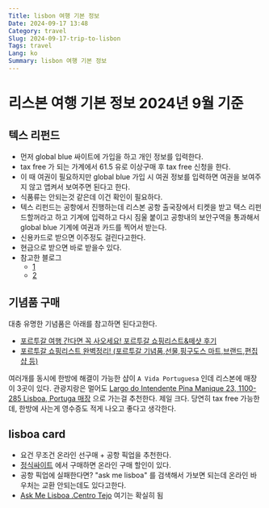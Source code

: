 ```yaml
---
Title: lisbon 여행 기본 정보
Date: 2024-09-17 13:48
Category: travel
Slug: 2024-09-17-trip-to-lisbon
Tags: travel
Lang: ko
Summary: lisbon 여행 기본 정보 
---
```


# 리스본 여행 기본 정보 2024년 9월 기준

## 텍스 리펀드

- 먼저 global blue 싸이트에 가입을 하고 개인 정보를 입력한다.
- tax free 가 되는 가계에서 61.5 유로 이상구매 후 tax free 신청을 한다.
- 이 때 여권이 필요하지만 global blue 가입 시 여권 정보를 입력하면 여권을 보여주지 않고 앱켜서 보여주면 된다고 한다.
- 식품류는 안되는것 같은데 이건 확인이 필요하다.
- 텍스 리펀드는 공항에서 진행하는데 리스본 공항 출국장에서 티켓을 받고 택스 리펀드할꺼라고 하고 기계에 입력하고 다시 짐울 붙이고 공항내의 보안구역을 통과해서 global blue 기계에 여권과 카드를 찍어서 받는다. 
- 신용카드로 받으면 이주정도 걸린다고한다.
- 현금으로 받으면 바로 받을수 있다.
- 참고한 블로그
  -  [1](https://m.blog.naver.com/eubib_/223457588536?isInf=true)
  - [2](https://prahahaha.tistory.com/98)

## 기념품 구매

대충 유명한 기념품은 아래를 참고하면 된다고한다.

- [포르투갈 여행 간다면 꼭 사오세요! 포르투갈 쇼핑리스트&떼샷 후기](https://cafe.naver.com/momsolleh/671417?tc=shared_link)
- [포르투갈 쇼핑리스트 완벽정리! (포르투갈 기념품,선물,핑구도스 마트,브랜드,편집샵 등)](https://cafe.naver.com/momsolleh/642908?tc=shared_link)

여러개를 동시에 한방에 해결이 가능한 샵이 `A Vida Portuguesa` 인데 리스본에 매장이 3곳이 있다. 관광지랑은 멀어도 [Largo do Intendente Pina Manique 23, 1100-285 Lisboa, Portuga 매장](https://maps.app.goo.gl/S6c9DXJKhvauK31GA) 으로 가는걸 추천한다. 제일 크다. 당연히 tax free 가능한데, 한방에 사는게 영수증도 적게 나오고 좋다고 생각한다.

## lisboa card

- 요건 무조건 온라인 선구매 + 공항 픽업을 추천한다.
- [정식싸이트](https://shop.visitlisboa.com/products/lisboa-card) 에서 구매하면 온라인 구매 할인이 있다.
- 공항 픽업에 실패한다면? "ask me lisboa" 를 검색해서 가보면 되는데 온라인 바우처는 교환 안되는데도 있다고한다.
- [Ask Me Lisboa .Centro Tejo](https://maps.app.goo.gl/42yhMBRjTE2NeH5d8) 여기는 확실히 됨
